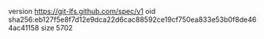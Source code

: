 version https://git-lfs.github.com/spec/v1
oid sha256:eb127f5e8f7d12e9dca22d6cac88592ce19cf750ea833e53b0f8de464ac41158
size 5702

